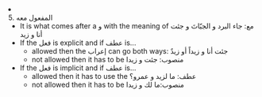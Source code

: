 <li class="col 26"><div class="nodecontent">5. المفعول معه</div>
	<ul class="subexp">
<li class="basic"><div class="nodecontent">It is what comes after a و with the meaning of مع: جاء البرد و الجبّاتَ و جئت أنا و زيد</div></li>
<li class="col"><div class="nodecontent">If the فعل is explicit and if عطف is...</div>
	<ul class="subexp">
<li class="basic"><div class="nodecontent">allowed then the إعراب can go both ways: جئت أنا و زيداً أو زيدٌ</div></li>
<li class="basic"><div class="nodecontent">not allowed then it has to be منصوب: جئت و زيدا</div></li></ul></li>
<li class="col"><div class="nodecontent">If the فعل is implicit and if عطف is...</div>
	<ul class="subexp">
<li class="basic"><div class="nodecontent">allowed then it has to use the عطف: ما لزيد و عمرو؟</div></li>
<li class="basic"><div class="nodecontent">not allowed then it has to be منصوب:ما لك و زيدا</div></li></ul></li></ul></li>
